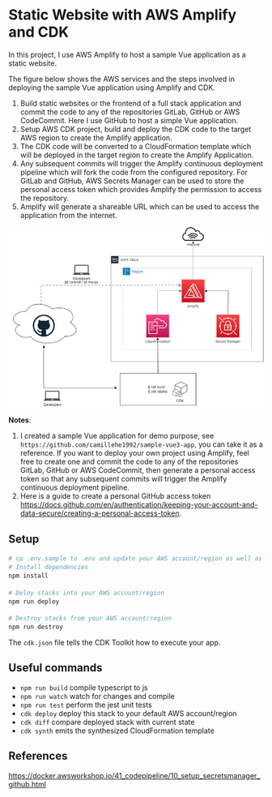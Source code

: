 # Static Website with AWS Amplify and CDK

In this project, I use AWS Amplify to host a sample Vue application as a static website.

The figure below shows the AWS services and the steps involved in deploying the sample Vue application using Amplify and CDK.

1. Build static websites or the frontend of a full stack application and commit the code to any of the repositories GitLab, GitHub or AWS CodeCommit. Here I use GitHub to host a simple Vue application.
2. Setup AWS CDK project, build and deploy the CDK code to the target AWS region to create the Amplify application.
3. The CDK code will be converted to a CloudFormation template which will be deployed in the target region to create the Amplify Application.
4. Any subsequent commits will trigger the Amplify continuous deployment pipeline which will fork the code from the configured repository. For GitLab and GitHub, AWS Secrets Manager can be used to store the personal access token which provides Amplify the permission to access the repository.
5. Amplify will generate a shareable URL which can be used to access the application from the internet.

![Archtecture Diagram](../images//amplify.png)

**Notes**:

1. I created a sample Vue application for demo purpose, see `https://github.com/camillehe1992/sample-vue3-app`, you can take it as a reference. If you want to deploy your own project using Amplify, feel free to create one and commit the code to any of the repositories GitLab, GitHub or AWS CodeCommit, then generate a personal access token so that any subsequent commits will trigger the Amplify continuous deployment pipeline.
2. Here is a guide to create a personal GitHub access token https://docs.github.com/en/authentication/keeping-your-account-and-data-secure/creating-a-personal-access-token.

## Setup

```sh
# cp .env.sample to .env and update your AWS account/region as well as GITHUB_OAUTH_TOKEN generated before
# Install dependencies
npm install

# Deloy stacks into your AWS account/region
npm run deploy

# Destroy stacks from your AWS account/region
npm run destroy
```

The `cdk.json` file tells the CDK Toolkit how to execute your app.

## Useful commands

- `npm run build` compile typescript to js
- `npm run watch` watch for changes and compile
- `npm run test` perform the jest unit tests
- `cdk deploy` deploy this stack to your default AWS account/region
- `cdk diff` compare deployed stack with current state
- `cdk synth` emits the synthesized CloudFormation template

## References

https://docker.awsworkshop.io/41_codepipeline/10_setup_secretsmanager_github.html
